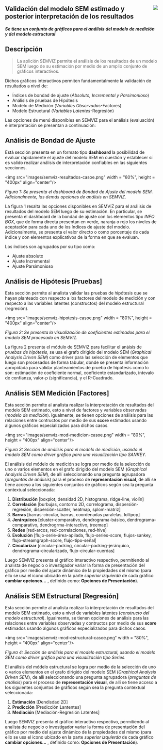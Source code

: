## <img src="images/UdeA_Escudo.jpg" align="right"/>

## Validación del modelo SEM estimado y posterior interpretación de los resultados 

#### _Se tiene un conjunto de gráficos para el análisis del modelo de medición y del modelo estructural_

## Descripción
> La aplición SEMVIZ permite el análisis de los resultados de un modelo SEM luego de su estimación
por medio de un amplio conjunto de gráficos interactivos.

Dichos gráficos interactivos permiten fundamentalmente la validación de resultados a nivel de:
- Índices de bondad de ajuste (_Absoluto, Incremental y Parsimonioso_)
- Análisis de pruebas de Hipótesis
- Modelo de Medición (_Variables Observadas_-Factores)
- Modelo Estructural (_Variables Latentes_-Regresión)

Las opciones de menú disponibles en SEMVIZ para el análisis (evaluación) e interpretación se presentan a continuación:

## Análisis de Bondad de Ajuste
Está sección presenta en un formato tipo __dashboard__ la posibilidad de evaluar rápidamente el ajuste
del modelo SEM en cuestión y establecer sí es valido realizar análisis de interpretación confiables en las
siguientes secciones.

<img src="images/semviz-resultados-casoe.png" width = "80%", height = "400px" align="center"/>

_Figura 1: Se presenta el dashboard de Bondad de Ajuste del modelo SEM. Adicionalmente, las demás opciones de análisis en SEMVIZ._

La figura 1 resalta las opciones disponibles en SEMVIZ para el análisis de resultados del modelo SEM luego de su estimación.
En particular, se presenta el dashboard de la bondad de ajuste con los elementos tipo _INFO BOX_, que de forma directa
presentan en verde, naranja o rojo los niveles de aceptación para cada uno de los índices de ajuste del modelo. Adicionalmente,
se presenta el valor directo o como porcentaje de cada índice y con elementos explicativos de la forma en que se evaluan.

Los índices son agrupados por su tipo como:
- Ajuste absoluto
- Ajuste Incremental
- Ajuste Parsimonioso

## Análisis de Hipótesis [Pruebas]
Esta sección permite al analista validar las pruebas de hipótesis que se hayan planteado con respecto a los
factores del modelo de medición y con respecto a las variables latentes (constructos) del modelo estructural (regresión).

<img src="images/semviz-hipotesis-casoe.png" width = "80%", height = "400px" align="center"/>

_Figura 2: Se presenta la visualización de coeficientes estimados para el modelo SEM procesado en SEMVIZ._

La figura 2 presenta el módulo de SEMVIZ para facilitar el anáisis de _pruebas de hipótesis_, se usa el 
grafo dirigido del modelo SEM (_Graphical Analysis Driven SEM_) como driver para las selección de elementos
que luego son procesados de forma tabular, donde se presenta información apropidada para validar planteamientos
de prueba de hipótesis como lo son: estimación de coeficiente normal, coeficiente estandarizado, intevalo
de confianza, valor-p (significancia), y el R-Cuadrado.

## Análisis SEM Medición [Factores]
Esta sección permite al analista realizar la interpretación de resultados del modelo SEM estimado, esto a nivel de factores
y variables observadas (*modelo de medición*). Igualmente, se tienen opciones de análisis para las relaciones entre contructos
por medio de sus __score__ estimados usando algunos gráficos especializados para dichos casos.

<img src="images/semviz-mod-medicion-casoe.png" width = "80%", height = "400px" align="center"/>

_Figura 3: Sección de análisis para el modelo de medición, usando el modelo SEM como driver gráfico para una visualización tipo SANKEY._

El análisis del módelo de medición se logra por medio de la selección de uno o varios elementos en el 
grafo dirigido del modelo SEM (_Graphical Analysis Driven SEM_), de allí seleccionando una pregunta agrupadora
(*preguntas de análisis*) para el proceso de **representación visual**, de allí se tiene acceso a los siguientes 
conjuntos de gráficos según sea la pregunta contextual seleccionada:

1. **Distribución** [boxplot, densidad 2D, histograma, ridge-line, violín]
2. **Correlación** [burbujas, contorno 2D, correlograma, dispersión-regresión, dispersión-scatter, heatmap, splom-matriz]
3. **Barras** [barras-circular, barras, coordenadas paralelas, lollipop]
4. **Jerárquicos** [cluster-comparativo, dendrograma-básico, dendrograma-comparativo, dendrogrma-interactivo, treemap]
5. **Redes** [red-arcos, red-correlaciones, red-hive]
6. **Evolución** [flujo-serie-área-apilada, flujo-series-score, flujos-sankey, flujo-streamgraph-score, flujo-tipo-señal]
7. **Circularizar** [circular-packing, circular-packing-jerárquico, dendrograma-circularizado, flujo-circular-cuerdas]

Luego SEMVIZ presenta el gráfico interactivo respectivo, permitiendo al analista de negocio o investigador
variar la forma de presentación del gráfico por medio del ajuste dinámico de la propiedades del mismo
(para ello se usa el icono ubicado en la parte *superior izquierda* de cada gráfico **cambiar opciones...** , definido como: **Opciones de Presentación**).

## Análisis SEM Estructural [Regresión]
Esta sección permite al analista realizar la interpretación de resultados del modelo SEM estimado, esto a nivel de variables
latentes (*constructo del modelo estructural*). Igualmente, se tienen opciones de análisis para las relaciones entre variables
observadas y contructos por medio de sus __score__ estimados usando algunos gráficos especializados para dichos casos.

<img src="images/semviz-mod-estructural-casoe.png" width = "80%", height = "400px" align="center"/>

_Figura 4: Sección de análisis para el modelo estructural, usando el modelo SEM como driver gráfico para una visualización tipo Series._

El análisis del módelo estructural se logra por medio de la selección de uno o varios elementos en el 
grafo dirigido del modelo SEM (_Graphical Analysis Driven SEM_), de allí seleccionando una pregunta agrupadora
(*preguntas de análisis*) para el proceso de **representación visual**, de allí se tiene acceso a los siguientes 
conjuntos de gráficos según sea la pregunta contextual seleccionada:

1. **Estimación** [Dendisdad 2D]
2. **Predicción** [Predicción Lantentes]
3. **Mediación** [Mediación-Regresión Latentes]

Luego SEMVIZ presenta el gráfico interactivo respectivo, permitiendo al analista de negocio o investigador
variar la forma de presentación del gráfico por medio del ajuste dinámico de la propiedades del mismo 
(para ello se usa el icono ubicado en la parte *superior izquierda* de cada gráfico **cambiar opciones...** , definido como: **Opciones de Presentación**).

